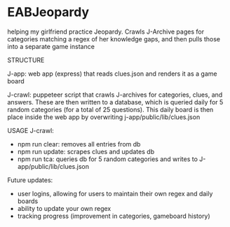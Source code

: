 # EABJeopardy
helping my girlfriend practice Jeopardy. Crawls J-Archive pages for categories matching a regex of her knowledge gaps, and then pulls those into a separate game instance

STRUCTURE

J-app: web app (express) that reads clues.json and renders it as a game board

J-crawl: puppeteer script that crawls J-archives for categories, clues, and answers. These are then written to a database, which is queried daily for 5 random categories (for a total of 25 questions). This daily board is then place inside the web app by overwriting j-app/public/lib/clues.json

USAGE
J-crawl:
- npm run clear: removes all entries from db
- npm run update: scrapes clues and updates db
- npm run tca: queries db for 5 random categories and writes to J-app/public/lib/clues.json


Future updates:
- user logins, allowing for users to maintain their own regex and daily boards
- ability to update your own regex
- tracking progress (improvement in categories, gameboard history)


